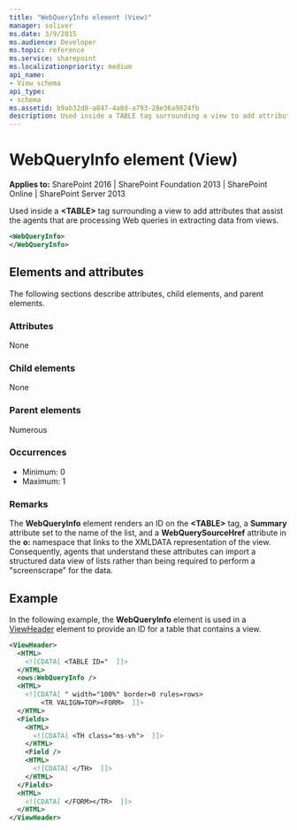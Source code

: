 ```yaml
---
title: "WebQueryInfo element (View)"
manager: soliver
ms.date: 3/9/2015
ms.audience: Developer
ms.topic: reference
ms.service: sharepoint
ms.localizationpriority: medium
api_name:
- View schema
api_type:
- schema
ms.assetid: b9ab32d8-a847-4a8d-a793-28e36a9824fb
description: Used inside a TABLE tag surrounding a view to add attributes that assist the agents that are processing Web queries in extracting data from views.
---
```


# WebQueryInfo element (View)

**Applies to:** SharePoint 2016 | SharePoint Foundation 2013 | SharePoint Online | SharePoint Server 2013
  
Used inside a **\<TABLE\>** tag surrounding a view to add attributes that assist the agents that are processing Web queries in extracting data from views. 
  
```XML
<WebQueryInfo>
</WebQueryInfo>
```

## Elements and attributes

The following sections describe attributes, child elements, and parent elements.

### Attributes

None
   
### Child elements

None
   
### Parent elements

Numerous 
   
### Occurrences

- Minimum: 0
- Maximum: 1
   
### Remarks

The **WebQueryInfo** element renders an ID on the **\<TABLE\>** tag, a **Summary** attribute set to the name of the list, and a **WebQuerySourceHref** attribute in the **o:** namespace that links to the XMLDATA representation of the view. Consequently, agents that understand these attributes can import a structured data view of lists rather than being required to perform a "screenscrape" for the data. 
  
## Example

In the following example, the **WebQueryInfo** element is used in a [ViewHeader](viewheader-element-list.md) element to provide an ID for a table that contains a view. 
  
```XML
<ViewHeader>
  <HTML>
    <![CDATA[ <TABLE ID="  ]]>
  </HTML>
  <ows:WebQueryInfo />
  <HTML>
    <![CDATA[ " width="100%" border=0 rules=rows>
        <TR VALIGN=TOP><FORM>  ]]>
  </HTML>
  <Fields>
    <HTML>
      <![CDATA[ <TH class="ms-vh">  ]]>
    </HTML>
    <Field /> 
    <HTML>
      <![CDATA[ </TH>  ]]>
    </HTML>
  </Fields>
  <HTML>
    <![CDATA[ </FORM></TR>  ]]>
  </HTML>
</ViewHeader>
```

<br/>
